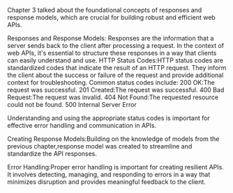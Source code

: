 Chapter 3 talked about the foundational concepts of responses and response models, which are crucial for building robust and efficient web APIs. 

Responses and Response Models: Responses are the information that a server sends back to the client after processing a request. In the context of web APIs, it's essential to structure these responses in a way that clients can easily understand and use. 
HTTP Status Codes:HTTP status codes are standardized codes that indicate the result of an HTTP request. They inform the client about the success or failure of the request and provide additional context for troubleshooting. Common status codes include:
200 OK:The request was successful.
201 Created:The request was successful.
400 Bad Request:The request was invalid.
404 Not Found:The requested resource could not be found.
500 Internal Server Error

Understanding and using the appropriate status codes is important for effective error handling and communication in APIs.

Creating Response Models:Building on the knowledge of models from the previous chapter,response model was created to streamline and standardize the API responses. 

Error Handling:Proper error handling is important for creating resilient APIs. It involves detecting, managing, and responding to errors in a way that minimizes disruption and provides meaningful feedback to the client. 
